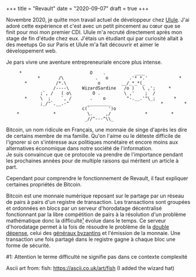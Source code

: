 +++ 
title = "Revault" 
date = "2020-09-07" 
draft = true 
+++

Novembre 2020, je quitte mon travail actuel de développeur chez
[Ulule](https://ulule.com). J'ai adoré cette expérience  et c'est avec un petit pincement
au cœur que se finit pour moi mon premier CDI. Ulule m'a recruté
directement après mon stage de fin d'étude chez eux. J'étais un étudiant
qui par curiosité allait à des meetups Go sur Paris et Ulule m'a fait
découvrir et aimer le développement web.

Je pars vivre une aventure entrepreneuriale encore plus intense.

```
     *                          O    .           ____
            *       /\            .   o        .'* *.'            *
       *           /*.\            o        __/_*_*(_
                  /----\     WizardSardine   /o )   \ ,';     *
             ;`, /   ( o\        O .         \ ,'    ;  /
       *     \  ;    `, /       .    o        "-.__.'"\_;       *
             ;_/"`.__.-"       _________                   *        *
                             c(`       ')o
    *             *            \.     ,/             *         *
                              _//^---^\\_   
```


Bitcoin, un nom ridicule en Français, une monnaie de singe d'après les
dire de certains membre de ma famille. Qu'on l'aime ou le déteste
difficile de l'ignorer si on s'intéresse aux politiques monétaire et
encore moins aux alternatives économique dans notre société de
l'information.   
Je suis convaincue que ce protocole va prendre de l'importance pendant les
prochaines années pour de multiple raisons qui méritent un article à part.

Cependant pour comprendre le fonctionnement de Revault, il faut expliquer certaines
propriétés de Bitcoin.

Bitcoin est une monnaie numérique reposant sur le partage par un réseau de pairs à
pairs d'un registre de transaction. Les transactions sont groupées et
ordonnées en blocs par un serveur d'horodatage décentralisé fonctionnant par la libre
compétition de pairs à la résolution d'un problème mathématique donc la
difficulté[¹](#1) évolue dans le temps. Ce serveur d'horodatage permet à la
fois de résoudre le problème de la [double dépense](https://fr.wikipedia.org/wiki/Double_d%C3%A9pense), 
celui des [généraux byzantins]() et l'émission de la monnaie. 
Une transaction une fois partagé dans le registre gagne à chaque bloc
une forme de sécurité.

#1: Attention le terme difficulté ne signifie pas dans ce contexte complexité

Ascii art from:
fish: https://ascii.co.uk/art/fish (I added the wizard hat)
